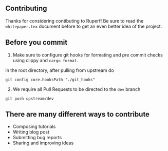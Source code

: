 **Contributing**
---

Thanks for considering contibuting to Ruperf! Be sure to read the `whitepaper.tex` document before to get an even better idea of the project.

Before you commit
---

1. Make sure to configure git hooks for formating and pre commit checks using clippy and `cargo format`.

in the root directory, after pulling from upstream do
```
git config core.hooksPath "./git_hooks"
```


2. We require all Pull Requests to be directed to the `dev` branch

`git push upstream/dev`



There are many different ways to contribute
---

- Composing tutorials
- Writing blog post
- Submitting bug reports
- Sharing and improving ideas